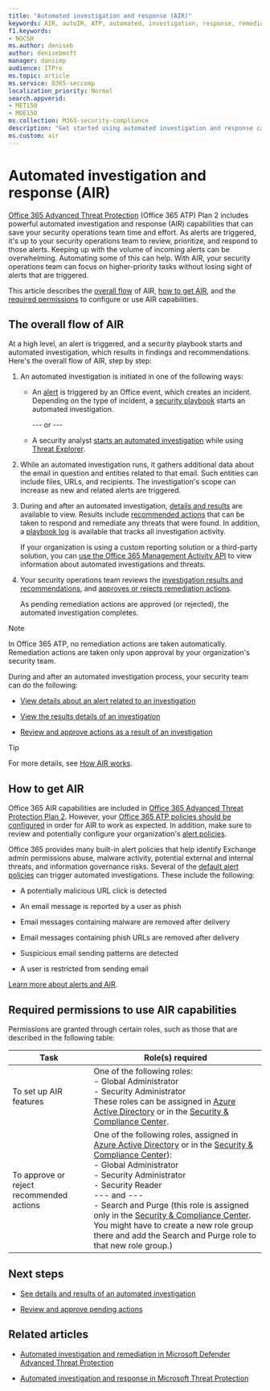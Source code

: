 ```yaml
---
title: "Automated investigation and response (AIR)"
keywords: AIR, autoIR, ATP, automated, investigation, response, remediation, threats, advanced, threat, protection
f1.keywords:
- NOCSH
ms.author: deniseb
author: denisebmsft
manager: dansimp
audience: ITPro
ms.topic: article
ms.service: O365-seccomp
localization_priority: Normal
search.appverid:
- MET150
- MOE150
ms.collection: M365-security-compliance
description: "Get started using automated investigation and response capabilities in Office 365 Advanced Threat Protection Plan 2."
ms.custom: air
---
```


# Automated investigation and response (AIR)

[Office 365 Advanced Threat Protection](office-365-atp.md) (Office 365 ATP) Plan 2 includes powerful automated investigation and response (AIR) capabilities that can save your security operations team time and effort. As alerts are triggered, it's up to your security operations team to review, prioritize, and respond to those alerts. Keeping up with the volume of incoming alerts can be overwhelming. Automating some of this can help. With AIR, your security operations team can focus on higher-priority tasks without losing sight of alerts that are triggered.

This article describes the [overall flow](#the-overall-flow-of-air) of AIR, [how to get AIR](#how-to-get-air), and the [required permissions](#required-permissions-to-use-air-capabilities) to configure or use AIR capabilities. 

## The overall flow of AIR

At a high level, an alert is triggered, and a security playbook starts and automated investigation, which results in findings and recommendations. Here's the overall flow of AIR, step by step:

1. An automated investigation is initiated in one of the following ways:

   - An [alert](https://docs.microsoft.com/microsoft-365/compliance/alert-policies) is triggered by an Office event, which creates an incident. Depending on the type of incident, a [security playbook](automated-investigation-response-office.md#security-playbooks) starts an automated investigation. 

     --- or ---
   
   - A security analyst [starts an automated investigation](automated-investigation-response-office.md#example-a-security-administrator-triggers-an-investigation-from-threat-explorer) while using [Threat Explorer](threat-explorer.md).

2. While an automated investigation runs, it gathers additional data about the email in question and entities related to that email. Such entities can include files, URLs, and recipients.  The investigation's scope can increase as new and related alerts are triggered.

3. During and after an automated investigation, [details and results](air-view-investigation-results.md) are available to view. Results include [recommended actions](air-remediation-actions.md) that can be taken to respond and remediate any threats that were found. In addition, a [playbook log](air-view-investigation-results.md#playbook-log) is available that tracks all investigation activity.

    If your organization is using a custom reporting solution or a third-party solution, you can [use the Office 365 Management Activity API](air-custom-reporting.md) to view information about automated investigations and threats.

4. Your security operations team reviews the [investigation results and recommendations](air-view-investigation-results.md), and [approves or rejects remediation actions](air-review-approve-pending-completed-actions.md). 

    As pending remediation actions are approved (or rejected), the automated investigation completes.

> [!NOTE]
> In Office 365 ATP, no remediation actions are taken automatically. Remediation actions are taken only upon approval by your organization's security team. 

During and after an automated investigation process, your security team can do the following:

- [View details about an alert related to an investigation](air-view-investigation-results.md#view-details-about-an-alert-related-to-an-investigation)

- [View the results details of an investigation](air-view-investigation-results.md#view-details-of-an-investigation)

- [Review and approve actions as a result of an investigation](air-review-approve-pending-completed-actions.md)

> [!TIP]
> For more details, see [How AIR works](https://docs.microsoft.com/microsoft-365/security/office-365-security/automated-investigation-response-office).

## How to get AIR

Office 365 AIR capabilities are included in [Office 365 Advanced Threat Protection Plan 2](https://docs.microsoft.com/microsoft-365/security/office-365-security/office-365-atp#office-365-atp-plan-1-and-plan-2). However, your [Office 365 ATP policies should be configured](https://docs.microsoft.com/microsoft-365/security/office-365-security/protect-against-threats) in order for AIR to work as expected. In addition, make sure to review and potentially configure your organization's [alert policies](https://docs.microsoft.com/microsoft-365/compliance/alert-policies). 

Office 365 provides many built-in alert policies that help identify Exchange admin permissions abuse, malware activity, potential external and internal threats, and information governance risks. Several of the [default alert policies](https://docs.microsoft.com/microsoft-365/compliance/alert-policies#default-alert-policies) can trigger automated investigations. These include the following:

- A potentially malicious URL click is detected

- An email message is reported by a user as phish

- Email messages containing malware are removed after delivery

- Email messages containing phish URLs are removed after delivery

- Suspicious email sending patterns are detected

- A user is restricted from sending email

[Learn more about alerts and AIR](https://docs.microsoft.com/microsoft-365/security/office-365-security/automated-investigation-response-office).

## Required permissions to use AIR capabilities

Permissions are granted through certain roles, such as those that are described in the following table: 

|Task |Role(s) required |
|--|--|
|To set up AIR features |One of the following roles: <br/>- Global Administrator<br/>- Security Administrator <br/>These roles can be assigned in [Azure Active Directory](https://docs.microsoft.com/azure/active-directory/users-groups-roles/directory-assign-admin-roles) or in the [Security & Compliance Center](https://docs.microsoft.com/microsoft-365/security/office-365-security/permissions-in-the-security-and-compliance-center). |
|To approve or reject recommended actions|One of the following roles, assigned in [Azure Active Directory](https://docs.microsoft.com/azure/active-directory/users-groups-roles/directory-assign-admin-roles) or in the [Security & Compliance Center](https://docs.microsoft.com/microsoft-365/security/office-365-security/permissions-in-the-security-and-compliance-center)):<br/>- Global Administrator <br/>- Security Administrator<br/>- Security Reader <br/>--- and ---<br/>- Search and Purge (this role is assigned only in the [Security & Compliance Center](https://docs.microsoft.com/microsoft-365/security/office-365-security/permissions-in-the-security-and-compliance-center). You might have to create a new role group there and add the Search and Purge role to that new role group.)

## Next steps

- [See details and results of an automated investigation](https://docs.microsoft.com/microsoft-365/security/office-365-security/air-view-investigation-results#view-details-of-an-investigation)

- [Review and approve pending actions](https://docs.microsoft.com/microsoft-365/security/office-365-security/air-remediation-actions)

## Related articles

- [Automated investigation and remediation in Microsoft Defender Advanced Threat Protection](https://docs.microsoft.com/windows/security/threat-protection/microsoft-defender-atp/automated-investigations)

- [Automated investigation and response in Microsoft Threat Protection](https://docs.microsoft.com/microsoft-365/security/mtp/mtp-autoir)
